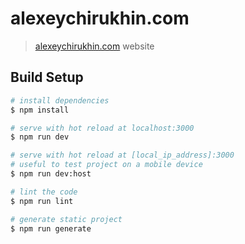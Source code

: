 # alexeychirukhin.com

> [alexeychirukhin.com](https://alexeychirukhin.com) website

## Build Setup

```bash
# install dependencies
$ npm install

# serve with hot reload at localhost:3000
$ npm run dev

# serve with hot reload at [local_ip_address]:3000
# useful to test project on a mobile device
$ npm run dev:host

# lint the code
$ npm run lint

# generate static project
$ npm run generate
```
